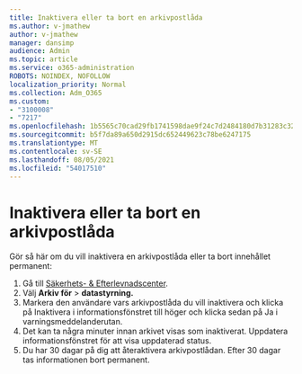 ```yaml
---
title: Inaktivera eller ta bort en arkivpostlåda
ms.author: v-jmathew
author: v-jmathew
manager: dansimp
audience: Admin
ms.topic: article
ms.service: o365-administration
ROBOTS: NOINDEX, NOFOLLOW
localization_priority: Normal
ms.collection: Adm_O365
ms.custom:
- "3100008"
- "7217"
ms.openlocfilehash: 1b5565c70cad29fb1741598dae9f24c7d2484180d7b31283c32894fa3c16139d
ms.sourcegitcommit: b5f7da89a650d2915dc652449623c78be6247175
ms.translationtype: MT
ms.contentlocale: sv-SE
ms.lasthandoff: 08/05/2021
ms.locfileid: "54017510"
---
```

# <a name="disable-or-delete-an-archive-mailbox"></a>Inaktivera eller ta bort en arkivpostlåda

Gör så här om du vill inaktivera en arkivpostlåda eller ta bort innehållet permanent:

1. Gå till [Säkerhets- & Efterlevnadscenter]( https://go.microsoft.com/fwlink/p/?linkid=2077143).
2. Välj **Arkiv för**  >  **datastyrning.**
3. Markera den användare vars arkivpostlåda du vill inaktivera och klicka  på Inaktivera  i informationsfönstret till höger och klicka sedan på Ja i varningsmeddelanderutan.
4. Det kan ta några minuter innan arkivet visas som inaktiverat. Uppdatera informationsfönstret för att visa uppdaterad status.
5. Du har 30 dagar på dig att återaktivera arkivpostlådan. Efter 30 dagar tas informationen bort permanent.

